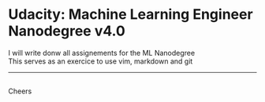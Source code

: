 # Udacity: Machine Learning Engineer Nanodegree v4.0
I will write donw all assignements for the ML Nanodegree <br>
This serves as an exercice to use vim, markdown and git

---
## <p align=center>
Cheers
</p>

